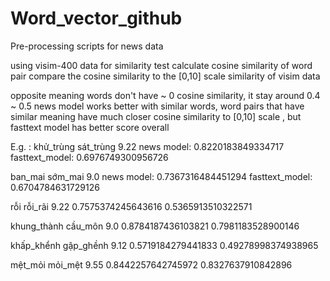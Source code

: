 # Word_vector_github
Pre-processing scripts for news data


using visim-400 data for similarity test
calculate cosine similarity of word pair
compare the cosine similarity to the [0,10] scale similarity of visim data

opposite meaning words don't have ~ 0 cosine similarity, it stay around 0.4 ~ 0.5
news model works better with similar words, word pairs that have similar meaning have much closer cosine similarity to [0,10] scale , but fasttext model has better score overall 



E.g. :
khử_trùng	sát_trùng	9.22
news model: 0.8220183849334717
fasttext_model: 0.6976749300956726

ban_mai	sớm_mai	9.0
news model: 0.7367316484451294
fasttext_model: 0.6704784631729126

rỗi	rỗi_rãi	9.22
0.7575374245643616
0.5365913510322571

khung_thành	cầu_môn	9.0
0.8784187436103821
0.7981183528900146

khấp_khểnh	gập_ghềnh	9.12
0.5719184279441833
0.49278998374938965

mệt_mỏi	mỏi_mệt	9.55
0.8442257642745972
0.8327637910842896
